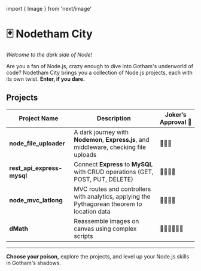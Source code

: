 import { Image } from 'next/image'

# 🃏 Nodetham City  
*Welcome to the dark side of Node!*

Are you a fan of Node.js, crazy enough to dive into Gotham's underworld of code? Nodetham City brings you a collection of Node.js projects, each with its own twist. **Enter, if you dare.**

## Projects  
| Project Name              | Description                                                                                  | Joker’s Approval 🤡 |
|---------------------------|----------------------------------------------------------------------------------------------|----------------------|
| **node_file_uploader**    | A dark journey with **Nodemon**, **Express.js**, and middleware, checking file uploads       | 🤡🤡🤡                 |
| **rest_api_express-mysql**| Connect **Express** to **MySQL** with CRUD operations (GET, POST, PUT, DELETE)               | 🤡🤡🤡🤡                |
| **node_mvc_latlong**      | MVC routes and controllers with analytics, applying the Pythagorean theorem to location data | 🤡🤡🤡🤡                |
| **dMath**                 | Reassemble images on canvas using complex scripts                 | 🤡🤡🤡🤡🤡🤡             |

---

**Choose your poison,** explore the projects, and level up your Node.js skills in Gotham's shadows.
